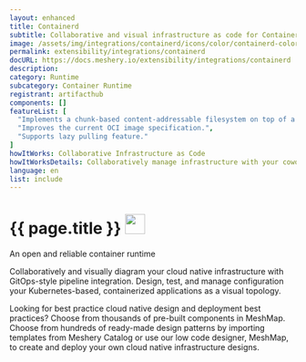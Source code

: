 ```yaml
---
layout: enhanced
title: Containerd
subtitle: Collaborative and visual infrastructure as code for Containerd
image: /assets/img/integrations/containerd/icons/color/containerd-color.svg
permalink: extensibility/integrations/containerd
docURL: https://docs.meshery.io/extensibility/integrations/containerd
description: 
category: Runtime
subcategory: Container Runtime
registrant: artifacthub
components: []
featureList: [
  "Implements a chunk-based content-addressable filesystem on top of a called RAFS (Registry Acceleration File System) format.",
  "Improves the current OCI image specification.",
  "Supports lazy pulling feature."
]
howItWorks: Collaborative Infrastructure as Code
howItWorksDetails: Collaboratively manage infrastructure with your coworkers synchronously sharing the same designs.
language: en
list: include
---
```

<h1>{{ page.title }} <img src="{{ page.image }}" style="width: 35px; height: 35px;" /></h1>

<p>
An open and reliable container runtime
</p>
<p>
    Collaboratively and visually diagram your cloud native infrastructure with GitOps-style pipeline integration. Design, test, and manage configuration your Kubernetes-based, containerized applications as a visual topology.
</p>
<p>
    Looking for best practice cloud native design and deployment best practices? Choose from thousands of pre-built components in MeshMap. Choose from hundreds of ready-made design patterns by importing templates from Meshery Catalog or use our low code designer, MeshMap, to create and deploy your own cloud native infrastructure designs.
</p>
